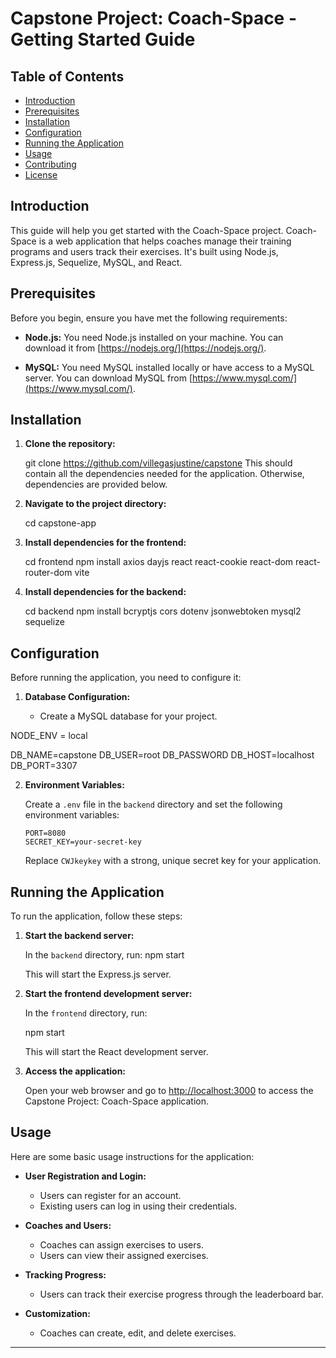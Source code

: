 # Capstone Project: Coach-Space - Getting Started Guide

## Table of Contents

- [Introduction](#introduction)
- [Prerequisites](#prerequisites)
- [Installation](#installation)
- [Configuration](#configuration)
- [Running the Application](#running-the-application)
- [Usage](#usage)
- [Contributing](#contributing)
- [License](#license)

## Introduction

This guide will help you get started with the Coach-Space project. Coach-Space is a web application that helps coaches manage their training programs and users track their exercises. It's built using Node.js, Express.js, Sequelize, MySQL, and React.

## Prerequisites

Before you begin, ensure you have met the following requirements:

- **Node.js:** You need Node.js installed on your machine. You can download it from [https://nodejs.org/](https://nodejs.org/).

- **MySQL:** You need MySQL installed locally or have access to a MySQL server. You can download MySQL from [https://www.mysql.com/](https://www.mysql.com/).

## Installation

1. **Clone the repository:**

   git clone https://github.com/villegasjustine/capstone
   This should contain all the dependencies needed for the application. 
   Otherwise, dependencies are provided below.
    

2. **Navigate to the project directory:**

    cd capstone-app

3. **Install dependencies for the frontend:**

   cd frontend
   npm install axios dayjs react react-cookie react-dom react-router-dom vite 
  

4. **Install dependencies for the backend:**

   cd backend
   npm install bcryptjs cors dotenv jsonwebtoken mysql2 sequelize


## Configuration

Before running the application, you need to configure it:

1. **Database Configuration:**

   - Create a MySQL database for your project.


NODE_ENV = local

DB_NAME=capstone
DB_USER=root
DB_PASSWORD
DB_HOST=localhost
DB_PORT=3307


2. **Environment Variables:**

   Create a `.env` file in the `backend` directory and set the following environment variables:

   ```env
   PORT=8080
   SECRET_KEY=your-secret-key
   ```

   Replace `CWJkeykey` with a strong, unique secret key for your application.

## Running the Application

To run the application, follow these steps:

1. **Start the backend server:**

   In the `backend` directory, run:
   npm start

   This will start the Express.js server.

2. **Start the frontend development server:**

   In the `frontend` directory, run:

   npm start

   This will start the React development server.

3. **Access the application:**

   Open your web browser and go to [http://localhost:3000](http://localhost:3000) to access the Capstone Project: Coach-Space application.

## Usage

Here are some basic usage instructions for the application:

- **User Registration and Login:**
  - Users can register for an account.
  - Existing users can log in using their credentials.

- **Coaches and Users:**
  - Coaches can assign exercises to users.
  - Users can view their assigned exercises.

- **Tracking Progress:**
  - Users can track their exercise progress through the leaderboard bar.

- **Customization:**
  - Coaches can create, edit, and delete exercises.



---
